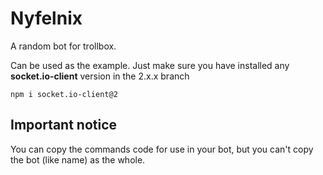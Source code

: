 # Nyfelnix
A random bot for trollbox.

Can be used as the example. Just make sure you have installed any **socket.io-client** version in the 2.x.x branch

`npm i socket.io-client@2`

## Important notice

You can copy the commands code for use in your bot, but you can't copy the bot (like name) as the whole.
